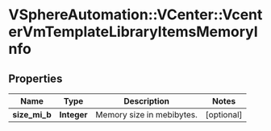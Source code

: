 # VSphereAutomation::VCenter::VcenterVmTemplateLibraryItemsMemoryInfo

## Properties
Name | Type | Description | Notes
------------ | ------------- | ------------- | -------------
**size_mi_b** | **Integer** | Memory size in mebibytes. | [optional] 


